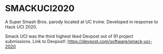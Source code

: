 # SMACKUCI2020
A Super Smash Bros. parody located at UC Irvine. Developed in response to Hack UCI 2020.

Smack UCI was the third highest liked Devpost out of 91 project submissions.
Link to Devpost!: https://devpost.com/software/smack-uci-2020
